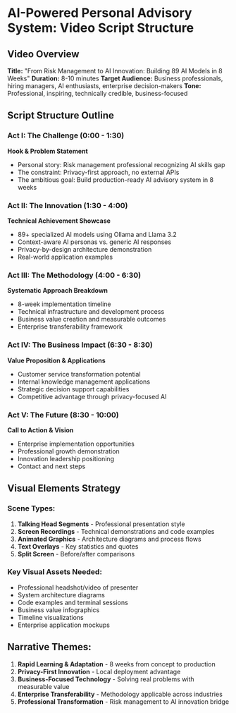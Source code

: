# AI-Powered Personal Advisory System: Video Script Structure

## Video Overview
**Title:** "From Risk Management to AI Innovation: Building 89 AI Models in 8 Weeks"
**Duration:** 8-10 minutes
**Target Audience:** Business professionals, hiring managers, AI enthusiasts, enterprise decision-makers
**Tone:** Professional, inspiring, technically credible, business-focused

## Script Structure Outline

### Act I: The Challenge (0:00 - 1:30)
**Hook & Problem Statement**
- Personal story: Risk management professional recognizing AI skills gap
- The constraint: Privacy-first approach, no external APIs
- The ambitious goal: Build production-ready AI advisory system in 8 weeks

### Act II: The Innovation (1:30 - 4:00)
**Technical Achievement Showcase**
- 89+ specialized AI models using Ollama and Llama 3.2
- Context-aware AI personas vs. generic AI responses
- Privacy-by-design architecture demonstration
- Real-world application examples

### Act III: The Methodology (4:00 - 6:30)
**Systematic Approach Breakdown**
- 8-week implementation timeline
- Technical infrastructure and development process
- Business value creation and measurable outcomes
- Enterprise transferability framework

### Act IV: The Business Impact (6:30 - 8:30)
**Value Proposition & Applications**
- Customer service transformation potential
- Internal knowledge management applications
- Strategic decision support capabilities
- Competitive advantage through privacy-focused AI

### Act V: The Future (8:30 - 10:00)
**Call to Action & Vision**
- Enterprise implementation opportunities
- Professional growth demonstration
- Innovation leadership positioning
- Contact and next steps

## Visual Elements Strategy

### Scene Types:
1. **Talking Head Segments** - Professional presentation style
2. **Screen Recordings** - Technical demonstrations and code examples
3. **Animated Graphics** - Architecture diagrams and process flows
4. **Text Overlays** - Key statistics and quotes
5. **Split Screen** - Before/after comparisons

### Key Visual Assets Needed:
- Professional headshot/video of presenter
- System architecture diagrams
- Code examples and terminal sessions
- Business value infographics
- Timeline visualizations
- Enterprise application mockups

## Narrative Themes:
1. **Rapid Learning & Adaptation** - 8 weeks from concept to production
2. **Privacy-First Innovation** - Local deployment advantage
3. **Business-Focused Technology** - Solving real problems with measurable value
4. **Enterprise Transferability** - Methodology applicable across industries
5. **Professional Transformation** - Risk management to AI innovation bridge

